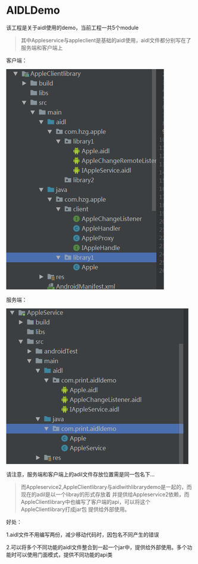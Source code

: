 # AIDLDemo
该工程是关于aidl使用的demo，当前工程一共5个module

>其中Appleservice与appleclient是基础的aidl使用，aidl文件都分别写在了服务端和客户端上

客户端：

![](img/企业微信截图_15635178283339.png)

服务端：

![服务端上的编写](img/企业微信截图_15635160431715.png)

请注意，服务端和客户端上的adil文件存放位置需是同一包名下...

>而Appleservice2,AppleClientlibrary与aidlwithlibrarydemo是一起的，而现在的adil是以一个libray的形式存放着
>并提供给Appleservice2依赖，而AppleClientlibrary中也编写了客户端的api，可以将这个AppleClientlibrary打成jar包
>提供给外部使用。

好处：

1.aidl文件不用编写两份，减少移动代码时，因包名不同产生的错误

2.可以将多个不同功能的aidl文件整合到一起一个jar中，提供给外部使用。多个功能时可以使用门面模式，提供不同功能的api类

